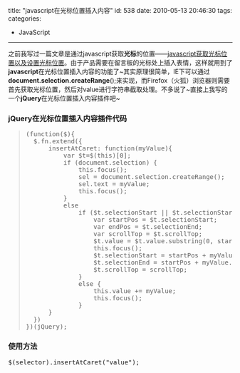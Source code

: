 title: "javascript在光标位置插入内容"
id: 538
date: 2010-05-13 20:46:30
tags: 
categories: 
- JavaScript
---

之前我写过一篇文章是通过javascript获取**光标**的位置——[javascript获取光标位置以及设置光标位置](http://js8.in/466.html "javascript获取光标位置以及设置光标位置")。由于产品需要在留言板的光标处上插入表情，这样就用到了**javascript**在光标位置插入内容的功能了~其实原理很简单，IE下可以通过**document.selection.createRange**();来实现，而Firefox（火狐）浏览器则需要首先获取光标位置，然后对value进行字符串截取处理。不多说了~直接上我写的一个**jQuery**在光标位置插入内容插件吧~

### jQuery在光标位置插入内容插件代码

<!--more-->
> <pre lang="javascript">(function($){
> 	$.fn.extend({
> 		insertAtCaret: function(myValue){
> 			var $t=$(this)[0];
> 			if (document.selection) {
> 				this.focus();
> 				sel = document.selection.createRange();
> 				sel.text = myValue;
> 				this.focus();
> 			}
> 			else 
> 				if ($t.selectionStart || $t.selectionStart == '0') {
> 					var startPos = $t.selectionStart;
> 					var endPos = $t.selectionEnd;
> 					var scrollTop = $t.scrollTop;
> 					$t.value = $t.value.substring(0, startPos) + myValue + $t.value.substring(endPos, $t.value.length);
> 					this.focus();
> 					$t.selectionStart = startPos + myValue.length;
> 					$t.selectionEnd = startPos + myValue.length;
> 					$t.scrollTop = scrollTop;
> 				}
> 				else {
> 					this.value += myValue;
> 					this.focus();
> 				}
> 		}
> 	})	
> })(jQuery);</pre>

### 使用方法

<pre lang="javascript">$(selector).insertAtCaret("value");</pre>